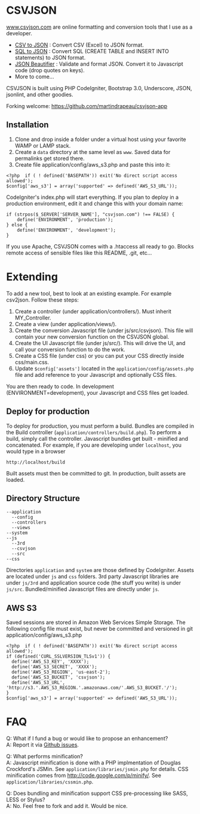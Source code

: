 CSVJSON
=======

www.csvjson.com are online formatting and conversion tools that I use as a developer.
- [CSV to JSON](http://www.csvjson.com/csv2json) : Convert CSV (Excel) to JSON format.
- [SQL to JSON](http://www.csvjson.com/sql2json) : Convert SQL (CREATE TABLE and INSERT INTO statements) to JSON format.
- [JSON Beautifier](http://www.csvjson.com/json_beautifier) : Validate and format JSON. Convert it to Javascript code (drop quotes on keys).
- More to come...

CSVJSON is built using PHP CodeIgniter, Bootstrap 3.0, Underscore, JSON, jsonlint, and other goodies.

Forking welcome: https://github.com/martindrapeau/csvjson-app


Installation
------------

1.  Clone and drop inside a folder under a virtual host using your favorite WAMP or LAMP stack.
2.  Create a `data` directory at the same level as `www`. Saved data for permalinks get stored there.
3.  Create file application/config/aws_s3.php and paste this into it:
```
<?php  if ( ! defined('BASEPATH')) exit('No direct script access allowed');
$config['aws_s3'] = array('supported' => defined('AWS_S3_URL'));
```

CodeIgniter's index.php will start everything. If you plan to deploy in a production environment, edit it and change this with your domain name:
```
if (strpos($_SERVER['SERVER_NAME'], "csvjson.com") !== FALSE) {
	define('ENVIRONMENT', 'production');
} else {
	define('ENVIRONMENT', 'development');
}
```

If you use Apache, CSVJSON comes with a .htaccess all ready to go. Blocks remote access of sensible files like this README, .git, etc...

Extending
=========

To add a new tool, best to look at an existing example. For example csv2json. Follow these steps:

1.  Create a controller (under application/controllers/). Must inherit MY_Controller.
2.  Create a view (under application/views/).
3.  Create the conversion Javascript file (under js/src/csvjson). This file will contain your new conversion function on the CSVJSON global.
3.  Create the UI Javascript file (under js/src/). This will drive the UI, and call your conversion function to do the work.
4.  Create a CSS file (under css) or you can put your CSS directly inside css/main.css.
5.  Update `$config['assets']` located in the `application/config/assets.php` file and add reference to your Javascript and optionally CSS files.

You are then ready to code. In development (ENVIRONMENT=development), your Javascript and CSS files get loaded.


Deploy for production
---------------------

To deploy for production, you must perform a build. Bundles are compiled in the Build controller (`application/controllers/build.php`). To perform a build, simply call the controller. Javascript bundles get built - minified and concatenated. For example, if you are developing under `localhost`, you would type in a browser
```
http://localhost/build
```
Built assets must then be committed to git. In production, built assets are loaded.


Directory Structure
-------------------
```
--application
  --config
  --controllers
  --views
--system
--js
  --3rd
  --csvjson
  --src
--css
```
Directories `application` and `system` are those defined by CodeIgniter. Assets are located under `js` and `css` folders. 3rd party Javascript libraries are under `js/3rd` and application source code (the stuff you write) is under `js/src`. Bundled/minified Javascript files are directly under `js`.


AWS S3
------
Saved sessions are stored in Amazon Web Services Simple Storage.
The following config file must exist, but never be committed and versioned in git 
application/config/aws_s3.php
```
<?php  if ( ! defined('BASEPATH')) exit('No direct script access allowed');
if (defined('CURL_SSLVERSION_TLSv1')) {
  define('AWS_S3_KEY', 'XXXX');
  define('AWS_S3_SECRET', 'XXXX');
  define('AWS_S3_REGION', 'us-east-2');
  define('AWS_S3_BUCKET', 'csvjson');
  define('AWS_S3_URL', 'http://s3.'.AWS_S3_REGION.'.amazonaws.com/'.AWS_S3_BUCKET.'/');
}
$config['aws_s3'] = array('supported' => defined('AWS_S3_URL'));
```

FAQ
===

Q: What if I fund a bug or would like to propose an enhancement? <br/>
A: Report it via [Github issues](https://github.com/martindrapeau/csvjson-app/issues).

Q: What performs minification? <br/>
A: Javascript minification is done with a PHP implmentation of Douglas Crockford's JSMin. See `application/libraries/jsmin.php` for details. CSS minification comes from http://code.google.com/p/minify/. See `application/libraries/cssmin.php`.

Q: Does bundling and minification support CSS pre-processing like SASS, LESS or Stylus? <br/>
A: No. Feel free to fork and add it. Would be nice.


